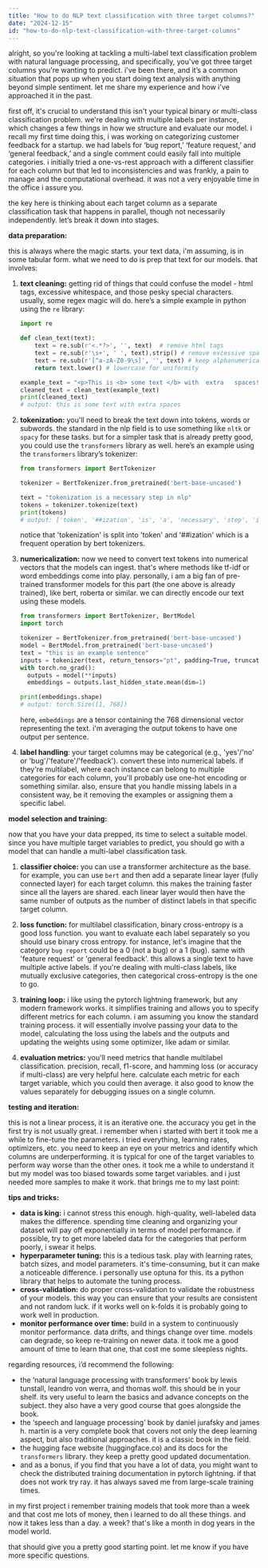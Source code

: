 ```yaml
---
title: "How to do NLP text classification with three target columns?"
date: "2024-12-15"
id: "how-to-do-nlp-text-classification-with-three-target-columns"
---
```


alright, so you're looking at tackling a multi-label text classification problem with natural language processing, and specifically, you've got three target columns you're wanting to predict. i've been there, and it’s a common situation that pops up when you start doing text analysis with anything beyond simple sentiment. let me share my experience and how i've approached it in the past.

first off, it's crucial to understand this isn't your typical binary or multi-class classification problem. we're dealing with multiple labels per instance, which changes a few things in how we structure and evaluate our model. i recall my first time doing this, i was working on categorizing customer feedback for a startup. we had labels for ‘bug report,’ ‘feature request,’ and ‘general feedback,’ and a single comment could easily fall into multiple categories. i initially tried a one-vs-rest approach with a different classifier for each column but that led to inconsistencies and was frankly, a pain to manage and the computational overhead. it was not a very enjoyable time in the office i assure you.

the key here is thinking about each target column as a separate classification task that happens in parallel, though not necessarily independently. let’s break it down into stages.

**data preparation:**

this is always where the magic starts. your text data, i'm assuming, is in some tabular form. what we need to do is prep that text for our models. that involves:

1.  **text cleaning:** getting rid of things that could confuse the model - html tags, excessive whitespace, and those pesky special characters. usually, some regex magic will do. here’s a simple example in python using the `re` library:

    ```python
    import re

    def clean_text(text):
        text = re.sub(r'<.*?>', '', text)  # remove html tags
        text = re.sub(r'\s+', ' ', text).strip() # remove excessive spaces
        text = re.sub(r'[^a-zA-Z0-9\s]', '', text) # keep alphanumerical chars
        return text.lower() # lowercase for uniformity

    example_text = "<p>This is <b> some text </b> with  extra   spaces!!</p>"
    cleaned_text = clean_text(example_text)
    print(cleaned_text)
    # output: this is some text with extra spaces
    ```

2.  **tokenization:** you'll need to break the text down into tokens, words or subwords. the standard in the nlp field is to use something like `nltk` or `spacy` for these tasks. but for a simpler task that is already pretty good, you could use the `transformers` library as well. here’s an example using the `transformers` library’s tokenizer:

    ```python
    from transformers import BertTokenizer

    tokenizer = BertTokenizer.from_pretrained('bert-base-uncased')

    text = "tokenization is a necessary step in nlp"
    tokens = tokenizer.tokenize(text)
    print(tokens)
    # output: ['token', '##ization', 'is', 'a', 'necessary', 'step', 'in', 'nl', '##p']
    ```
    notice that 'tokenization' is split into 'token' and '##ization' which is a frequent operation by bert tokenizers.

3.  **numericalization:** now we need to convert text tokens into numerical vectors that the models can ingest. that's where methods like tf-idf or word embeddings come into play. personally, i am a big fan of pre-trained transformer models for this part (the one above is already trained), like bert, roberta or similar. we can directly encode our text using these models.

    ```python
    from transformers import BertTokenizer, BertModel
    import torch

    tokenizer = BertTokenizer.from_pretrained('bert-base-uncased')
    model = BertModel.from_pretrained('bert-base-uncased')
    text = "this is an example sentence"
    inputs = tokenizer(text, return_tensors="pt", padding=True, truncation=True)
    with torch.no_grad():
      outputs = model(**inputs)
      embeddings = outputs.last_hidden_state.mean(dim=1)

    print(embeddings.shape)
    # output: torch.Size([1, 768])
    ```
    here, `embeddings` are a tensor containing the 768 dimensional vector representing the text. i'm averaging the output tokens to have one output per sentence.

4.  **label handling**: your target columns may be categorical (e.g., 'yes'/'no' or 'bug'/'feature'/'feedback'). convert these into numerical labels. if they're multilabel, where each instance can belong to multiple categories for each column, you'll probably use one-hot encoding or something similar. also, ensure that you handle missing labels in a consistent way, be it removing the examples or assigning them a specific label.

**model selection and training:**

now that you have your data prepped, its time to select a suitable model. since you have multiple target variables to predict, you should go with a model that can handle a multi-label classification task.

1.  **classifier choice:** you can use a transformer architecture as the base. for example, you can use `bert` and then add a separate linear layer (fully connected layer) for each target column. this makes the training faster since all the layers are shared. each linear layer would then have the same number of outputs as the number of distinct labels in that specific target column.

2.  **loss function:** for multilabel classification, binary cross-entropy is a good loss function. you want to evaluate each label separately so you should use binary cross entropy. for instance, let's imagine that the category `bug report` could be a 0 (not a bug) or a 1 (bug). same with 'feature request' or 'general feedback'. this allows a single text to have multiple active labels. if you're dealing with multi-class labels, like mutually exclusive categories, then categorical cross-entropy is the one to go.

3.  **training loop:** i like using the pytorch lightning framework, but any modern framework works. it simplifies training and allows you to specify different metrics for each column. i am assuming you know the standard training process. it will essentially involve passing your data to the model, calculating the loss using the labels and the outputs and updating the weights using some optimizer, like adam or similar.

4.  **evaluation metrics:** you'll need metrics that handle multilabel classification. precision, recall, f1-score, and hamming loss (or accuracy if multi-class) are very helpful here. calculate each metric for each target variable, which you could then average. it also good to know the values separately for debugging issues on a single column.

**testing and iteration:**

this is not a linear process, it is an iterative one. the accuracy you get in the first try is not usually great. i remember when i started with bert it took me a while to fine-tune the parameters. i tried everything, learning rates, optimizers, etc. you need to keep an eye on your metrics and identify which columns are underperforming. it is typical for one of the target variables to perform way worse than the other ones. it took me a while to understand it but my model was too biased towards some target variables. and i just needed more samples to make it work. that brings me to my last point:

**tips and tricks:**

*   **data is king:** i cannot stress this enough. high-quality, well-labeled data makes the difference. spending time cleaning and organizing your dataset will pay off exponentially in terms of model performance. if possible, try to get more labeled data for the categories that perform poorly, i swear it helps.
*   **hyperparameter tuning:** this is a tedious task. play with learning rates, batch sizes, and model parameters. it's time-consuming, but it can make a noticeable difference. i personally use optuna for this. its a python library that helps to automate the tuning process.
*   **cross-validation:** do proper cross-validation to validate the robustness of your models. this way you can ensure that your results are consistent and not random luck. if it works well on k-folds it is probably going to work well in production.
*   **monitor performance over time:** build in a system to continuously monitor performance. data drifts, and things change over time. models can degrade, so keep re-training on newer data. it took me a good amount of time to learn that one, that cost me some sleepless nights.

regarding resources, i’d recommend the following:

*   the ‘natural language processing with transformers’ book by lewis tunstall, leandro von werra, and thomas wolf. this should be in your shelf. its very useful to learn the basics and advance concepts on the subject. they also have a very good course that goes alongside the book.
*   the ‘speech and language processing’ book by daniel jurafsky and james h. martin is a very complete book that covers not only the deep learning aspect, but also traditional approaches. it is a classic book in the field.
*   the hugging face website (huggingface.co) and its docs for the `transformers` library. they keep a pretty good updated documentation.
*   and as a bonus, if you find that you have a lot of data, you might want to check the distributed training documentation in pytorch lightning. if that does not work try ray. it has always saved me from large-scale training times.

in my first project i remember training models that took more than a week and that cost me lots of money, then i learned to do all these things. and now it takes less than a day. a week? that's like a month in dog years in the model world.

that should give you a pretty good starting point. let me know if you have more specific questions.
